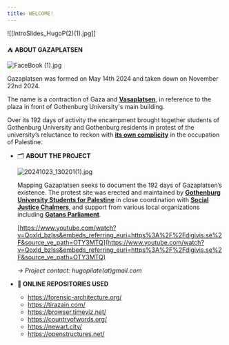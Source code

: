```yaml
---
title: WELCOME!
---
```


![[IntroSlides_HugoP(2)(1).jpg]]


⛺ **ABOUT GAZAPLATSEN**

![FaceBook (1).jpg](MAPPING%20GAZAPLATSEN%20156567b9d72180aba403ef6a59a09359/FaceBook_(1).jpg)

Gazaplatsen was formed on May 14th 2024 and taken down on November 22nd 2024. 

The name is a contraction of Gaza and [**Vasaplatsen**](https://www.google.com/maps/@57.6990647,11.970826,3a,60y,91.45h,92.83t/data=!3m7!1e1!3m5!1s_WcGKlYH1stOfN5xiSXlMQ!2e0!6shttps:%2F%2Fstreetviewpixels-pa.googleapis.com%2Fv1%2Fthumbnail%3Fcb_client%3Dmaps_sv.tactile%26w%3D900%26h%3D600%26pitch%3D-2.825594300320688%26panoid%3D_WcGKlYH1stOfN5xiSXlMQ%26yaw%3D91.45491749917407!7i16384!8i8192?entry=ttu&g_ep=EgoyMDI0MTIxMS4wIKXMDSoASAFQAw%3D%3D), in reference to the plaza in front of Gothenburg University's main building.

Over its 192 days of activity the encampment brought together students of Gothenburg University and Gothenburg residents in protest of the university’s reluctance to reckon with [**its own complicity**](https://wassap.se/projects/) in the occupation of Palestine.

- 🗂️ **ABOUT THE PROJECT**
    
    ![20241023_130201(1).jpg](MAPPING%20GAZAPLATSEN%20156567b9d72180aba403ef6a59a09359/20241023_130201(1).jpg)
    
    Mapping Gazaplatsen seeks to document the 192 days of Gazaplatsen’s existence. The protest site was erected and maintained by [**Gothenburg University Students for Palestine**](https://www.instagram.com/gustudentsforpalestine/) in close coordination with [**Social Justice Chalmers**](https://www.instagram.com/chalmers.social.justice/), and support from various local organizations including [**Gatans Parliament**](https://www.youtube.com/@GatansParlament/videos).
    
    [https://www.youtube.com/watch?v=Qoxld_bzIss&embeds_referring_euri=https%3A%2F%2Fdigivis.se%2F&source_ve_path=OTY3MTQ](https://www.youtube.com/watch?v=Qoxld_bzIss&embeds_referring_euri=https%3A%2F%2Fdigivis.se%2F&source_ve_path=OTY3MTQ)
    
    *→ Project contact: hugopilate(at)gmail.com*


- **🌿 ONLINE REPOSITORIES USED**
    - https://forensic-architecture.org/
    - https://tirazain.com/
    - https://browser.timeviz.net/
    - https://countryofwords.org/
    - https://newart.city/
    - https://openstructures.net/
